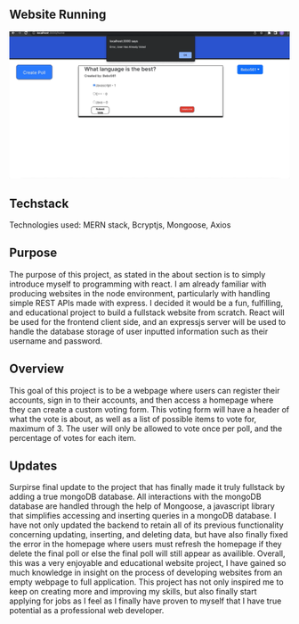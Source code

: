 ## Website Running
![](https://github.com/Bebo561/poll-app/blob/main/Polls%20R%20Us.gif)

## Techstack

Technologies used: MERN stack, Bcryptjs, Mongoose, Axios

## Purpose
The purpose of this project, as stated in the about section is to simply introduce myself to programming with react. I am already familiar with producing websites in the node environment, particularly with handling simple REST APIs made with express. I decided it would be a fun, fulfilling, and educational project to build a fullstack website from scratch. React will be used for the frontend client side, and an expressjs server will be used to handle the database storage of user inputted information such as their username and password.

## Overview
This goal of this project is to be a webpage where users can register their accounts, sign in to their accounts, and then access a homepage where they can create a custom voting form. This voting form will have a header of what the vote is about, as well as a list of possible items to vote for, maximum of 3. The user will only be allowed to vote once per poll, and the percentage of votes for each item.

## Updates
Surpirse final update to the project that has finally made it truly fullstack by adding a true mongoDB database. All interactions with the mongoDB database are handled through the help of Mongoose, a javascript library that simplifies accessing and inserting queries in a mongoDB database. I have not only updated the backend to retain all of its previous functionality concerning updating, inserting, and deleting data, but have also finally fixed the error in the homepage where users must refresh the homepage if they delete the final poll or else the final poll will still appear as availible. Overall, this was a very enjoyable and educational website project, I have gained so much knowledge in insight on the process of developing websites from an empty webpage to full application. This project has not only inspired me to keep on creating more and improving my skills, but also finally start applying for jobs as I feel as I finally have proven to myself that I have true potential as a professional web developer.
